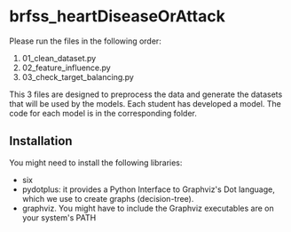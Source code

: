 # brfss_heartDiseaseOrAttack

Please run the files in the following order: 
1. 01_clean_dataset.py
2. 02_feature_influence.py
3. 03_check_target_balancing.py

This 3 files are designed to preprocess the data and generate the datasets that will be used by the models. 
Each student has developed a model. The code for each model is in the corresponding folder. 

## Installation
You might need to install the following libraries: 
* six
* pydotplus: it provides a Python Interface to Graphviz's Dot language, which we use to create graphs (decision-tree). 
* graphviz. You might have to include the Graphviz executables are on your system's PATH
